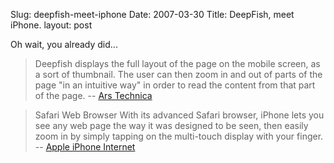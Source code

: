 Slug: deepfish-meet-iphone
Date: 2007-03-30
Title: DeepFish, meet iPhone.
layout: post

Oh wait, you already did...

>Deepfish displays the full layout of the page on the mobile screen, as a sort of thumbnail. The user can then zoom in and out of parts of the page "in an intuitive way" in order to read the content from that part of the page.
> -- [Ars Technica](http://arstechnica.com/news.ars/post/20070329-microsoft-unveils-deepfish-a-new-approach-to-mobile-web-browsing.html)

>Safari Web Browser
>With its advanced Safari browser, iPhone lets you see any web page the way it was designed to be seen, then easily zoom in by simply tapping on the multi-touch display with your finger.
> -- [Apple  iPhone  Internet](http://www.apple.com/iphone/internet/)
